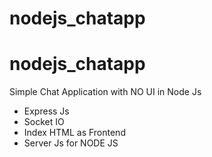 # nodejs_chatapp
# nodejs_chatapp
Simple Chat Application with NO UI in Node Js

- Express Js
- Socket IO
- Index HTML as Frontend
- Server Js for NODE JS
